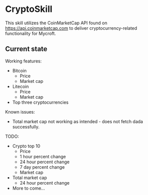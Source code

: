 # CryptoSkill

This skill utilizes the CoinMarketCap API found on https://api.coinmarketcap.com to deliver cryptocurrency-related functionality for Mycroft. 

## Current state

Working features:
 - Bitcoin
    * Price
    * Market cap
 - Litecoin
    * Price
    * Market cap
 - Top three cryptocurrencies
 
Known issues:
- Total market cap not working as intended - does not fetch dada successfully.

TODO:
 - Crypto top 10
    * Price
    * 1 hour percent change
    * 24 hour percent change
    * 7 day percent change
    * Market cap
 - Total market cap
    * 24 hour percent change
 - More to come...
